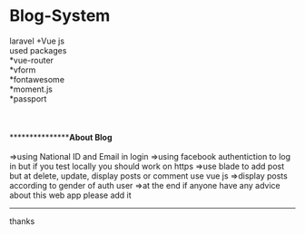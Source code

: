 # Blog-System
laravel +Vue js<br/>
used packages <br/>
*vue-router  <br/>
*vform  <br/>
*fontawesome  <br/>
*moment.js  <br/>
*passport <br/>
<br/>
<br/>
<br/>
*********************************************About Blog****************************** <br/>
<br/>
=>using National ID and Email in login
=>using facebook authentiction to log in but if you test locally you should work on https
=>use blade to add post but at delete, update, display posts or comment use vue js 
=>display posts according to gender of auth user 
=>at the end if anyone have any advice about this web app please add it   

***********************
thanks 
